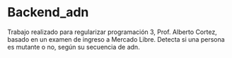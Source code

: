 # Backend_adn
Trabajo realizado para regularizar programación 3, Prof. Alberto Cortez, basado en un examen de ingreso a Mercado Libre. Detecta si una persona es mutante o no, según su secuencia de adn.
